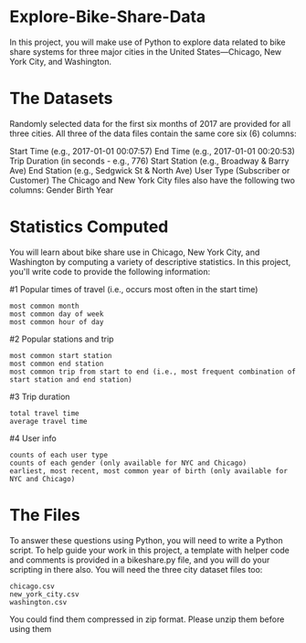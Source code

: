 # Explore-Bike-Share-Data
In this project, you will make use of Python to explore data related to bike share systems for three major cities in the United States—Chicago, New York City, and Washington.

# The Datasets
Randomly selected data for the first six months of 2017 are provided for all three cities. All three of the data files contain the same core six (6) columns:

Start Time (e.g., 2017-01-01 00:07:57)
End Time (e.g., 2017-01-01 00:20:53)
Trip Duration (in seconds - e.g., 776)
Start Station (e.g., Broadway & Barry Ave)
End Station (e.g., Sedgwick St & North Ave)
User Type (Subscriber or Customer)
The Chicago and New York City files also have the following two columns:
    Gender
    Birth Year

# Statistics Computed
You will learn about bike share use in Chicago, New York City, and Washington by computing a variety of descriptive statistics. In this project, you'll write code to provide the following information:

   #1 Popular times of travel (i.e., occurs most often in the start time)

    most common month
    most common day of week
    most common hour of day

    
   #2 Popular stations and trip

    most common start station
    most common end station
    most common trip from start to end (i.e., most frequent combination of start station and end station)
   
   #3 Trip duration

    total travel time
    average travel time
    
   #4 User info

    counts of each user type
    counts of each gender (only available for NYC and Chicago)
    earliest, most recent, most common year of birth (only available for NYC and Chicago)

# The Files
To answer these questions using Python, you will need to write a Python script. To help guide your work in this project, a template with helper code and comments is provided in a bikeshare.py file, and you will do your scripting in there also. You will need the three city dataset files too:

    chicago.csv
    new_york_city.csv
    washington.csv

You could find them compressed in zip format. Please unzip them before using them
